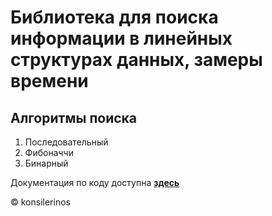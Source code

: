 # Библиотека для поиска информации в линейных структурах данных, замеры времени

## Алгоритмы поиска

1. Последовательный
2. Фибоначчи
3. Бинарный

Документация по коду доступна [**здесь**](Documentation)

© konsilerinos
